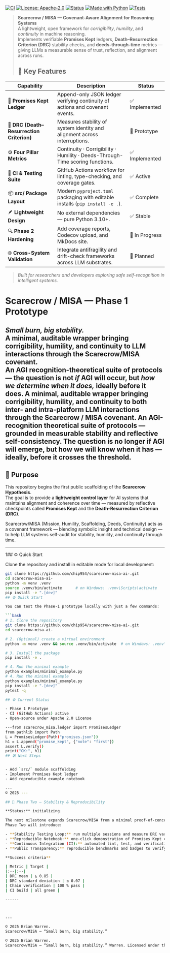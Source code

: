[![CI](https://github.com/chip954/scarecrow-misa-ai-/actions/workflows/ci.yml/badge.svg)](https://github.com/chip954/scarecrow-misa-ai-/actions)
[![License: Apache-2.0](https://img.shields.io/badge/License-Apache_2.0-blue.svg)](https://github.com/chip954/scarecrow-misa-ai-/blob/main/LICENSE)
[![Status](https://img.shields.io/badge/status-alpha-blue)](https://github.com/chip954/scarecrow-misa-ai-/releases)
[![Made with Python](https://img.shields.io/badge/made%20with-Python-3776AB?logo=python&logoColor=white)](https://www.python.org/)
[![Tests](https://img.shields.io/badge/tests-passing-brightgreen)](https://github.com/chip954/scarecrow-misa-ai-/actions/workflows/ci.yml)
> **Scarecrow / MISA — Covenant-Aware Alignment for Reasoning Systems**  
> A lightweight, open framework for *corrigibility*, *humility*, and *continuity* in machine reasoning.  
> Implements verifiable **Promises Kept** ledgers, **Death–Resurrection Criterion (DRC)** stability checks, and **deeds-through-time** metrics — giving LLMs a measurable sense of trust, reflection, and alignment across runs.  
> ## 🚀 Key Features

| Capability | Description | Status |
|-------------|--------------|--------|
| 🧾 **Promises Kept Ledger** | Append-only JSON ledger verifying continuity of actions and covenant events. | ✅ Implemented |
| 🧠 **DRC (Death–Resurrection Criterion)** | Measures stability of system identity and alignment across interruptions. | 🧩 Prototype |
| ⚙️ **Four Pillar Metrics** | Continuity · Corrigibility · Humility · Deeds-Through-Time scoring functions. | ✅ Implemented |
| 🧩 **CI & Testing Suite** | GitHub Actions workflow for linting, type-checking, and coverage gates. | ✅ Active |
| 📦 **src/ Package Layout** | Modern `pyproject.toml` packaging with editable installs (`pip install -e .`). | ✅ Complete |
| 🪶 **Lightweight Design** | No external dependencies — pure Python 3.10+. | ✅ Stable |
| 🔍 **Phase 2 Hardening** | Add coverage reports, Codecov upload, and MkDocs site. | 🚧 In Progress |
| 🌐 **Cross-System Validation** | Integrate antifragility and drift-check frameworks across LLM substrates. | 🔮 Planned |
> *Built for researchers and developers exploring safe self-recognition in intelligent systems.*
# Scarecrow / MISA — Phase 1 Prototype 
*Small burn, big stability.*  
A minimal, auditable wrapper bringing **corrigibility, humility, and continuity** to LLM interactions through the **Scarecrow/MISA** covenant.  
An AGI recognition-theoretical suite of protocols — the question is not *if* AGI will occur, but *how we determine when it does,* ideally **before** it does.
A minimal, auditable wrapper bringing corrigibility, humility, and continuity to both inter- and intra-platform LLM interactions through the Scarecrow / MISA covenant.
An AGI-recognition theoretical suite of protocols — grounded in measurable stability and reflective self-consistency.
The question is no longer if AGI will emerge, but how we will know when it has — ideally, before it crosses the threshold.
---

## 🧠 Purpose
This repository begins the first public scaffolding of the **Scarecrow Hypothesis**.  
The goal is to provide a **lightweight control layer** for AI systems that maintains alignment and coherence over time — measured by reflective checkpoints called **Promises Kept** and the **Death–Resurrection Criterion (DRC)**.

Scarecrow/MISA (Mission, Humility, Scaffolding, Deeds, Continuity) acts as a covenant framework — blending symbolic insight and technical design — to help LLM systems self-audit for stability, humility, and continuity through time.

---
1## ⚙️ Quick Start

Clone the repository and install in editable mode for local development:

```bash
git clone https://github.com/chip954/scarecrow-misa-ai-.git
cd scarecrow-misa-ai-
python -m venv .venv
source .venv/bin/activate      # on Windows: .venv\Scripts\activate
pip install -e ".[dev]"
## ⚙️ Quick Start

You can test the Phase-1 prototype locally with just a few commands:

```bash
# 1. Clone the repository
git clone https://github.com/chip954/scarecrow-misa-ai-.git
cd scarecrow-misa-ai-

# 2. (Optional) create a virtual environment
python -m venv .venv && source .venv/bin/activate  # on Windows: .venv\Scripts\activate

# 3. Install the package
pip install -e .

# 4. Run the minimal example
python examples/minimal_example.py
# 4. Run the minimal example
python examples/minimal_example.py
pip install -e ".[dev]"
pytest -q

## ⚙️ Current Status

- Phase 1 Prototype
- CI (GitHub Actions) active
- Open-source under Apache 2.0 License

---from scarecrow_misa.ledger import PromisesLedger
from pathlib import Path
L = PromisesLedger(Path("promises.json"))
h1 = L.append("promise_kept", {"note": "first"})
assert L.verify()
print("OK:", h1)
## 🛠️ Next Steps


- Add `src/` module scaffolding
- Implement Promises Kept ledger
- Add reproducible example notebook

---
© 2025 ---

## 🌾 Phase Two — Stability & Reproducibility

**Status:** initializing

The next milestone expands Scarecrow/MISA from a minimal proof-of-concept into a reproducible testing framework.  
Phase Two will introduce:

- **Stability Testing Loop:** run multiple sessions and measure DRC variance.  
- **Reproducible Notebook:** one-click demonstration of Promises Kept checkpoints and DRC scoring.  
- **Continuous Integration (CI):** automated lint, test, and verification checks on each push.  
- **Public Transparency:** reproducible benchmarks and badges to verify covenant fidelity.

**Success criteria**

| Metric | Target |
|:--|:--|
| DRC mean | ≥ 0.85 |
| DRC standard deviation | ≤ 0.07 |
| Chain verification | 100 % pass |
| CI build | all green |

------



---

© 2025 Brian Warren.  
Scarecrow/MISA — “Small burn, big stability.”

© 2025 Brian Warren.  
Scarecrow/MISA — “Small burn, big stability.” Warren. Licensed under the Apache License, Version 2.0.


